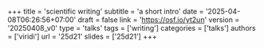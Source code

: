 +++
title = 'scientific writing'
subtitle = 'a short intro'
date = '2025-04-08T06:26:56+07:00'
draft = false
link = 'https://osf.io/yt2un'
version = '20250408_v0'
type = 'talks'
tags = ['writing']
categories = ['talks']
authors = ['viridi']
url = '25d21'
slides = ['25d21']
+++
